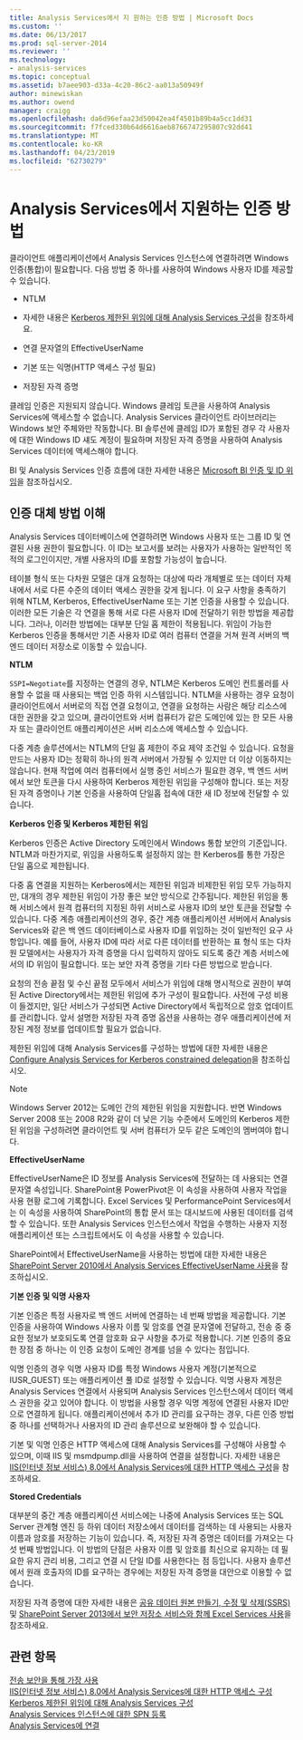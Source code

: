 ```yaml
---
title: Analysis Services에서 지 원하는 인증 방법 | Microsoft Docs
ms.custom: ''
ms.date: 06/13/2017
ms.prod: sql-server-2014
ms.reviewer: ''
ms.technology:
- analysis-services
ms.topic: conceptual
ms.assetid: b7aee903-d33a-4c20-86c2-aa013a50949f
author: minewiskan
ms.author: owend
manager: craigg
ms.openlocfilehash: da6d96efaa23d50042ea4f4501b89b4a5cc1dd31
ms.sourcegitcommit: f7fced330b64d6616aeb8766747295807c92dd41
ms.translationtype: MT
ms.contentlocale: ko-KR
ms.lasthandoff: 04/23/2019
ms.locfileid: "62730279"
---
```

# <a name="authentication-methodologies-supported-by-analysis-services"></a>Analysis Services에서 지원하는 인증 방법
  클라이언트 애플리케이션에서 Analysis Services 인스턴스에 연결하려면 Windows 인증(통합)이 필요합니다. 다음 방법 중 하나를 사용하여 Windows 사용자 ID를 제공할 수 있습니다.  
  
-   NTLM  
  
-   자세한 내용은 [Kerberos 제한된 위임에 대해 Analysis Services 구성](configure-analysis-services-for-kerberos-constrained-delegation.md)을 참조하세요.  
  
-   연결 문자열의 EffectiveUserName  
  
-   기본 또는 익명(HTTP 액세스 구성 필요)  
  
-   저장된 자격 증명  
  
 클레임 인증은 지원되지 않습니다. Windows 클레임 토큰을 사용하여 Analysis Services에 액세스할 수 없습니다. Analysis Services 클라이언트 라이브러리는 Windows 보안 주체와만 작동합니다. BI 솔루션에 클레임 ID가 포함된 경우 각 사용자에 대한 Windows ID 섀도 계정이 필요하며 저장된 자격 증명을 사용하여 Analysis Services 데이터에 액세스해야 합니다.  
  
 BI 및 Analysis Services 인증 흐름에 대한 자세한 내용은 [Microsoft BI 인증 및 ID 위임](https://go.microsoft.com/fwlink/?LinkID=286576)을 참조하십시오.  
  
##  <a name="bkmk_auth"></a> 인증 대체 방법 이해  
 Analysis Services 데이터베이스에 연결하려면 Windows 사용자 또는 그룹 ID 및 연결된 사용 권한이 필요합니다. 이 ID는 보고서를 보려는 사용자가 사용하는 일반적인 목적의 로그인이지만, 개별 사용자의 ID를 포함할 가능성이 높습니다.  
  
 테이블 형식 또는 다차원 모델은 대개 요청하는 대상에 따라 개체별로 또는 데이터 자체 내에서 서로 다른 수준의 데이터 액세스 권한을 갖게 됩니다. 이 요구 사항을 충족하기 위해 NTLM, Kerberos, EffectiveUserName 또는 기본 인증을 사용할 수 있습니다. 이러한 모든 기술은 각 연결을 통해 서로 다른 사용자 ID에 전달하기 위한 방법을 제공합니다. 그러나, 이러한 방법에는 대부분 단일 홉 제한이 적용됩니다. 위임이 가능한 Kerberos 인증을 통해서만 기존 사용자 ID로 여러 컴퓨터 연결을 거쳐 원격 서버의 백 엔드 데이터 저장소로 이동할 수 있습니다.  
  
 **NTLM**  
  
 `SSPI=Negotiate`를 지정하는 연결의 경우, NTLM은 Kerberos 도메인 컨트롤러를 사용할 수 없을 때 사용되는 백업 인증 하위 시스템입니다. NTLM을 사용하는 경우 요청이 클라이언트에서 서버로의 직접 연결 요청이고, 연결을 요청하는 사람은 해당 리소스에 대한 권한을 갖고 있으며, 클라이언트와 서버 컴퓨터가 같은 도메인에 있는 한 모든 사용자 또는 클라이언트 애플리케이션은 서버 리소스에 액세스할 수 있습니다.  
  
 다중 계층 솔루션에서는 NTLM의 단일 홉 제한이 주요 제약 조건일 수 있습니다. 요청을 만드는 사용자 ID는 정확히 하나의 원격 서버에서 가장될 수 있지만 더 이상 이동하지는 않습니다. 현재 작업에 여러 컴퓨터에서 실행 중인 서비스가 필요한 경우, 백 엔드 서버에서 보안 토큰을 다시 사용하여 Kerberos 제한된 위임을 구성해야 합니다. 또는 저장된 자격 증명이나 기본 인증을 사용하여 단일홉 접속에 대한 새 ID 정보에 전달할 수 있습니다.  
  
 **Kerberos 인증 및 Kerberos 제한된 위임**  
  
 Kerberos 인증은 Active Directory 도메인에서 Windows 통합 보안의 기준입니다. NTLM과 마찬가지로, 위임을 사용하도록 설정하지 않는 한 Kerberos를 통한 가장은 단일 홉으로 제한됩니다.  
  
 다중 홉 연결을 지원하는 Kerberos에서는 제한된 위임과 비제한된 위임 모두 가능하지만, 대개의 경우 제한된 위임이 가장 좋은 보안 방식으로 간주됩니다. 제한된 위임을 통해 서비스에서 원격 컴퓨터의 지정된 하위 서비스로 사용자 ID의 보안 토큰을 전달할 수 있습니다. 다중 계층 애플리케이션의 경우, 중간 계층 애플리케이션 서버에서 Analysis Services와 같은 백 엔드 데이터베이스로 사용자 ID를 위임하는 것이 일반적인 요구 사항입니다. 예를 들어, 사용자 ID에 따라 서로 다른 데이터를 반환하는 표 형식 또는 다차원 모델에서는 사용자가 자격 증명을 다시 입력하지 않아도 되도록 중간 계층 서비스에서의 ID 위임이 필요합니다. 또는 보안 자격 증명을 기타 다른 방법으로 받습니다.  
  
 요청의 전송 끝점 및 수신 끝점 모두에서 서비스가 위임에 대해 명시적으로 권한이 부여된 Active Directory에서는 제한된 위임에 추가 구성이 필요합니다. 사전에 구성 비용이 들겠지만, 일단 서비스가 구성되면 Active Directory에서 독립적으로 암호 업데이트를 관리합니다. 앞서 설명한 저장된 자격 증명 옵션을 사용하는 경우 애플리케이션에 저장된 계정 정보를 업데이트할 필요가 없습니다.  
  
 제한된 위임에 대해 Analysis Services를 구성하는 방법에 대한 자세한 내용은 [Configure Analysis Services for Kerberos constrained delegation](configure-analysis-services-for-kerberos-constrained-delegation.md)을 참조하십시오.  
  
> [!NOTE]  
>  Windows Server 2012는 도메인 간의 제한된 위임을 지원합니다. 반면 Windows Server 2008 또는 2008 R2와 같이 더 낮은 기능 수준에서 도메인의 Kerberos 제한된 위임을 구성하려면 클라이언트 및 서버 컴퓨터가 모두 같은 도메인의 멤버여야 합니다.  
  
 **EffectiveUserName**  
  
 EffectiveUserName은 ID 정보를 Analysis Services에 전달하는 데 사용되는 연결 문자열 속성입니다. SharePoint용 PowerPivot은 이 속성을 사용하여 사용자 작업을 사용 현황 로그에 기록합니다. Excel Services 및 PerformancePoint Services에서는 이 속성을 사용하여 SharePoint의 통합 문서 또는 대시보드에 사용된 데이터를 검색할 수 있습니다. 또한 Analysis Services 인스턴스에서 작업을 수행하는 사용자 지정 애플리케이션 또는 스크립트에서도 이 속성을 사용할 수 있습니다.  
  
 SharePoint에서 EffectiveUserName을 사용하는 방법에 대한 자세한 내용은 [SharePoint Server 2010에서 Analysis Services EffectiveUserName 사용](https://go.microsoft.com/fwlink/?LinkId=311905)을 참조하십시오.  
  
 **기본 인증 및 익명 사용자**  
  
 기본 인증은 특정 사용자로 백 엔드 서버에 연결하는 네 번째 방법을 제공합니다. 기본 인증을 사용하여 Windows 사용자 이름 및 암호를 연결 문자열에 전달하고, 전송 중 중요한 정보가 보호되도록 연결 암호화 요구 사항을 추가로 적용합니다. 기본 인증의 중요한 장점 중 하나는 이 인증 요청이 도메인 경계를 넘을 수 있다는 점입니다.  
  
 익명 인증의 경우 익명 사용자 ID를 특정 Windows 사용자 계정(기본적으로 IUSR_GUEST) 또는 애플리케이션 풀 ID로 설정할 수 있습니다. 익명 사용자 계정은 Analysis Services 연결에서 사용되며 Analysis Services 인스턴스에서 데이터 액세스 권한을 갖고 있어야 합니다. 이 방법을 사용할 경우 익명 계정에 연결된 사용자 ID만으로 연결하게 됩니다. 애플리케이션에서 추가 ID 관리를 요구하는 경우, 다른 인증 방법 중 하나를 선택하거나 사용자의 ID 관리 솔루션으로 보완해야 할 수 있습니다.  
  
 기본 및 익명 인증은 HTTP 액세스에 대해 Analysis Services를 구성해야 사용할 수 있으며, 이때 IIS 및 msmdpump.dll을 사용하여 연결을 설정합니다. 자세한 내용은 [IIS&#40;인터넷 정보 서비스&#41; 8.0에서 Analysis Services에 대한 HTTP 액세스 구성](configure-http-access-to-analysis-services-on-iis-8-0.md)을 참조하세요.  
  
 **Stored Credentials**  
  
 대부분의 중간 계층 애플리케이션 서비스에는 나중에 Analysis Services 또는 SQL Server 관계형 엔진 등 하위 데이터 저장소에서 데이터를 검색하는 데 사용되는 사용자 이름과 암호를 저장하는 기능이 있습니다. 즉, 저장된 자격 증명은 데이터를 가져오는 다섯 번째 방법입니다. 이 방법의 단점은 사용자 이름 및 암호를 최신으로 유지하는 데 필요한 유지 관리 비용, 그리고 연결 시 단일 ID를 사용한다는 점 등입니다. 사용자 솔루션에서 원래 호출자의 ID를 요구하는 경우에는 저장된 자격 증명을 대안으로 이용할 수 없습니다.  
  
 저장된 자격 증명에 대한 자세한 내용은 [공유 데이터 원본 만들기, 수정 및 삭제&#40;SSRS&#41;](../../reporting-services/report-data/create-modify-and-delete-shared-data-sources-ssrs.md) 및 [SharePoint Server 2013에서 보안 저장소 서비스와 함께 Excel Services 사용](https://go.microsoft.com/fwlink/?LinkID=309869)을 참조하세요.  
  
## <a name="see-also"></a>관련 항목  
 [전송 보안을 통해 가장 사용](https://go.microsoft.com/fwlink/?LinkId=311727)   
 [IIS&#40;인터넷 정보 서비스&#41; 8.0에서 Analysis Services에 대한 HTTP 액세스 구성](configure-http-access-to-analysis-services-on-iis-8-0.md)   
 [Kerberos 제한된 위임에 대해 Analysis Services 구성](configure-analysis-services-for-kerberos-constrained-delegation.md)   
 [Analysis Services 인스턴스에 대한 SPN 등록](spn-registration-for-an-analysis-services-instance.md)   
 [Analysis Services에 연결](connect-to-analysis-services.md)  
  
  
